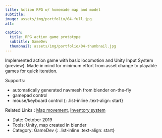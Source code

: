 ```yaml
---
title: Action RPG w/ homemade map and model
subtitle: 
image: assets/img/portfolio/04-full.jpg
alt: 

caption:
  title: RPG action game prototype
  subtitle: GameDev
  thumbnail: assets/img/portfolio/04-thumbnail.jpg
---
```

Implemented action game with basic locomotion and Unity Input System (preview). 
Made in mind for minimum effort from asset change to playable games for quick iteration.

Supports:
- automatically generated navmesh from blender on-the-fly
- gamepad control
- mouse/keyboard control 
{: .list-inline .text-align: start}

Related Links
: [Map movement](https://twitter.com/hokekyooo/status/1166222224392630272?s=20), [Inventory system]([https://youtu.be/MGQA7I1UWZM](https://twitter.com/hokekyooo/status/1124191084693864448?s=20))

- Date: October 2019
- Tools: Unity, map created in blender
- Category: GameDev
{: .list-inline .text-align: start}
